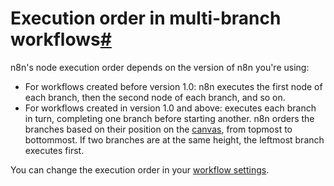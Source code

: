 [](https://github.com/n8n-io/n8n-docs/edit/main/docs/flow-logic/execution-order.md "Edit this page")

# Execution order in multi-branch workflows[#](#execution-order-in-multi-branch-workflows "Permanent link")

n8n's node execution order depends on the version of n8n you're using:

*   For workflows created before version 1.0: n8n executes the first node of each branch, then the second node of each branch, and so on.
*   For workflows created in version 1.0 and above: executes each branch in turn, completing one branch before starting another. n8n orders the branches based on their position on the [canvas](../../glossary/#canvas-n8n), from topmost to bottommost. If two branches are at the same height, the leftmost branch executes first.

You can change the execution order in your [workflow settings](../../workflows/settings/).